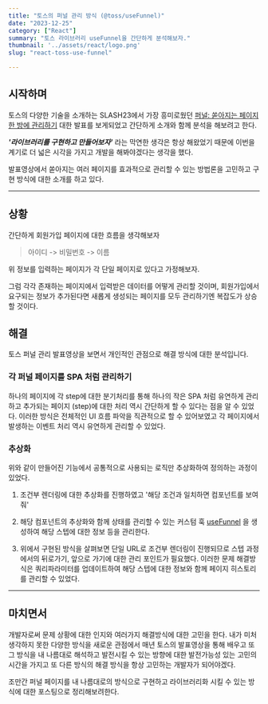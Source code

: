 ```yaml
---
title: "토스의 퍼널 관리 방식 (@toss/useFunnel)"
date: "2023-12-25"
category: ["React"]
summary: "토스 라이브러리 useFunnel을 간단하게 분석해보자."
thumbnail: '../assets/react/logo.png'
slug: "react-toss-use-funnel"

---
```



## 시작하며

토스의 다양한 기술을 소개하는 SLASH23에서 가장 흥미로웠던 [퍼널: 쏟아지는 페이지 한 방에 관리하기](https://toss.im/slash-23/session-detail/A1-3) 대한 발표를 보게되었고 간단하게 소개와 함께 분석을 해보려고 한다.

**_'라이브러리를 구현하고 만들어보자'_** 라는 막연한 생각은 항상 해왔었기 때문에 이번을 계기로 더 넓은 시각을 가지고 개발을 해봐야겠다는 생각을 했다.

발표영상에서 쏟아지는 여러 페이지를 효과적으로 관리할 수 있는 방법론을 고민하고 구현 방식에 대한 소개를 하고 있다.

---

## 상황

간단하게 회원가입 페이지에 대한 흐름을 생각해보자

> 아이디 -> 비밀번호 -> 이름

위 정보를 입력하는 페이지가 각 단일 페이지로 있다고 가정해보자.

그럼 각각 존재하는 페이지에서 입력받은 데이터를 어떻게 관리할 것이며, 회원가입에서 요구되는 정보가 추가된다면 새롭게 생성되는 페이지를 모두 관리하기엔 복잡도가 상승할 것이다.

## 해결

토스 퍼널 관리 발표영상을 보면서 개인적인 관점으로 해결 방식에 대한 분석입니다.

### 각 퍼널 페이지를 SPA 처럼 관리하기

하나의 페이지에 각 step에 대한 분기처리를 통해 하나의 작은 SPA 처럼 유연하게 관리하고 추가되는 페이지 (step)에 대한 처리 역시 간단하게 할 수 있다는 점을 알 수 있었다. 이러한 방식은 전체적인 UI 흐름 파악을 직관적으로 할 수 있어보였고 각 페이지에서 발생하는 이벤트 처리 역시 유연하게 관리할 수 있었다.

### 추상화

위와 같이 만들어진 기능에서 공통적으로 사용되는 로직만 추상화하여 정의하는 과정이 있었다.

1. 조건부 렌더링에 대한 추상화를 진행하였고 '해당 조건과 일치하면 컴포넌트를 보여줘'

2. 해당 컴포넌트의 추상화와 함께 상태를 관리할 수 있는 커스텀 훅 [useFunnel](https://slash.page/ko/libraries/react/use-funnel/README.i18n) 을 생성하여 해당 스텝에 대한 정보 등을 관리한다.

3. 위에서 구현된 방식을 살펴보면 단일 URL로 조건부 렌더링이 진행되므로 스텝 과정에서의 뒤로가기, 앞으로 가기에 대한 관리 포인트가 필요했다. 이러한 문제 해결방식은 쿼리파라미터를 업데이트하여 해당 스텝에 대한 정보와 함께 페이지 히스토리를 관리할 수 있었다.

---

## 마치면서

개발자로써 문제 상황에 대한 인지와 여러가지 해결방식에 대한 고민을 한다. 내가 미처 생각하지 못한 다양한 방식을 새로운 관점에서 매년 토스의 발표영상을 통해 배우고 또 그 방식을 내 나름대로 해석하고 발전시킬 수 있는 방향에 대한 발전가능성 있는 고민의 시간을 가지고 또 다른 방식의 해결 방식을 항상 고민하는 개발자가 되어야겠다.

조만간 퍼널 페이지를 내 나름대로의 방식으로 구현하고 라이브러리화 시킬 수 있는 방식에 대한 포스팅으로 정리해보려한다.
